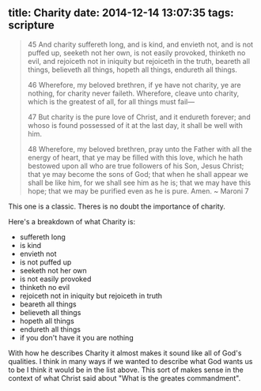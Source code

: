 title: Charity
date: 2014-12-14 13:07:35
tags: scripture
---
> 45 And charity suffereth long, and is kind, and envieth not, and is not puffed up, seeketh not her own, is not easily provoked, thinketh no evil, and rejoiceth not in iniquity but rejoiceth in the truth, beareth all things, believeth all things, hopeth all things, endureth all things.
> 
> 46 Wherefore, my beloved brethren, if ye have not charity, ye are nothing, for charity never faileth. Wherefore, cleave unto charity, which is the greatest of all, for all things must fail—
> 
> 47 But charity is the pure love of Christ, and it endureth forever; and whoso is found possessed of it at the last day, it shall be well with him.
> 
> 48 Wherefore, my beloved brethren, pray unto the Father with all the energy of heart, that ye may be filled with this love, which he hath bestowed upon all who are true followers of his Son, Jesus Christ; that ye may become the sons of God; that when he shall appear we shall be like him, for we shall see him as he is; that we may have this hope; that we may be purified even as he is pure. Amen.
> ~ Maroni 7

This one is a classic. Theres is no doubt the importance of charity. 

Here's a breakdown of what Charity is:
 - suffereth long
 - is kind
 - envieth not
 - is not puffed up
 - seeketh not her own
 - is not easily provoked
 - thinketh no evil
 - rejoiceth not in iniquity but rejoiceth in truth
 - beareth all things
 - believeth all things
 - hopeth all things
 - endureth all things
 - if you don't have it you are nothing

With how he describes Charity it almost makes it sound like all of God's qualities. I think in many ways if we wanted to describe what God wants us to be I think it would be in the list above. This sort of makes sense in the context of what Christ said about "What is the greates commandment".

